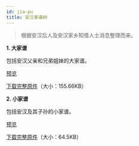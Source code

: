```yaml
---
id: jia-pu
title: 安汉家谱树
---
```

>根据安汉后人及安汉家乡知情人士消息整理而来。

**1. 大家谱**

包括安汉父亲和兄弟姐妹的大家谱。

<a href='http://p6dzsyolx.bkt.clouddn.com/jia-pu-big.pdf' target='_blank'>预览</a>

<a href='http://p6dzsyolx.bkt.clouddn.com/jia-pu-big.pdf' download="http://p6dzsyolx.bkt.clouddn.com/jia-pu-big.pdf">下载完整原件</a>（大小：155.66KB）

**2. 小家谱**

包括安汉及其子孙的小家谱。

<a href='http://p6dzsyolx.bkt.clouddn.com/jia-pu-small.pdf' target='_blank'>预览</a>

<a href='http://p6dzsyolx.bkt.clouddn.com/jia-pu-small.pdf' download="http://p6dzsyolx.bkt.clouddn.com/jia-pu-small.pdf">下载完整原件</a>（大小：64.5KB）



